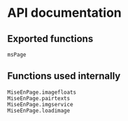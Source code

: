 # API documentation


## Exported functions

```@docs
msPage
```

## Functions used internally


```@docs
MiseEnPage.imagefloats
MiseEnPage.pairtexts
MiseEnPage.imgservice
MiseEnPage.loadimage
```